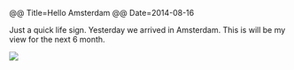 @@ Title=Hello Amsterdam
@@ Date=2014-08-16

Just a quick life sign. Yesterday we arrived in Amsterdam. This is will be my view for the next 6 month.

![](/images/2014-08-16.jpg)
